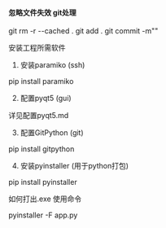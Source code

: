 #### 忽略文件失效 git处理 

git rm -r --cached .
git add .
git commit -m""


安装工程所需软件

1. 安装paramiko (ssh)

pip install paramiko

2. 配置pyqt5 (gui)

详见配置pyqt5.md

3. 配置GitPython (git)

pip install gitpython

4. 安装pyinstaller (用于python打包)

pip install pyinstaller

如何打出.exe 使用命令

pyinstaller -F app.py